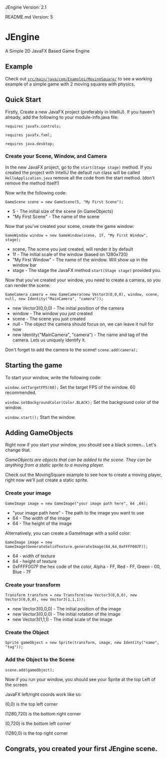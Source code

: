 JEngine Version: 2.1

README.md Version: 5

# JEngine
A Simple 2D JavaFX Based Game Engine

## Example
Check out [`src/main/java/com/Examples/MovingSquare/`](https://github.com/NoahFreelove/JEngine/tree/main/src/main/java/com/Examples/MovingSquare) to see a working example of a simple game with 2 moving squares with physics.

## Quick Start

Firstly, Create a new JavaFX project (preferably in IntelliJ). If you haven't already, add the following to your module-info.java file:

`requires javafx.controls;`

`requires javafx.fxml;`

`requires java.desktop;`

### Create your Scene, Window, and Camera
In the new JavaFX project, go to the `start(Stage stage)` method. If you created the project with IntelliJ the default run class will be called `HelloApplication.java` remove all the code from the start method. (don't remove the method itself!)

Now write the following code:

`GameScene scene = new GameScene(5, "My First Scene");` 
* 5 - The initial size of the scene (in GameObjects)
* "My First Scene" - The name of the scene

Now that you've created your scene, create the game window:

`GameWindow window = new GameWindow(scene, 1f, "My First Window", stage);`
* scene, The scene you just created, will render it by default
* 1f - The initial scale of the window (based on 1280x720)
* "My First Window" - The name of the window. Will show up in the window bar
* stage - The stage the JavaFX method `start(Stage stage)` provided you.

Now that you've created your window, you need to create a camera, so you can render the scene:

`GameCamera camera = new GameCamera(new Vector3(0,0,0), window, scene, null, new Identity("MainCamera", "camera"));`
* new Vector3(0,0,0) - The initial position of the camera
* window - The window you just created
* scene - The scene you just created
* null - The object the camera should focus on, we can leave it null for now
* new Identity("MainCamera", "camera") - The name and tag of the camera. Lets us uniquely identify it.

Don't forget to add the camera to the scene!
`scene.add(camera);`

## Starting the game
To start your window, write the following code:

`window.setTargetFPS(60);` Set the target FPS of the window. 60 recommended.

`window.setBackgroundColor(Color.BLACK);` Set the background color of the window.

`window.start();` Start the window.

## Adding GameObjects
Right now if you start your window, you should see a black screen... Let's change that.

*GameObjects are objects that can be added to the scene. They can be anything from a static sprite to a moving player.*

Check out the MovingSquare example to see how to create a moving player, right now we'll just create a static sprite.

### Create your image

`GameImage image = new GameImage("your image path here", 64 ,64);`
* "your image path here" - The path to the image you want to use
* 64 - The width of the image
* 64 - The height of the image

Alternatively, you can create a GameImage with a solid color:

`GameImage image = new GameImage(GenerateSolidTexture.generateImage(64,64,0xFFFF007F));`
* 64 - width of texture
* 64 - height of texture
* 0xFFFF007F the hex code of the color, Alpha - FF, Red - FF, Green - 00, Blue - 7F

### Create your transform
`Transform transform = new Transform(new Vector3(0,0,0), new Vector3(0,0,0), new Vector3(1,1,1));`
* new Vector3(0,0,0) - The initial position of the image
* new Vector3(0,0,0) - The initial rotation of the image
* new Vector3(1,1,1) - The initial scale of the image

### Create the Object
`Sprite gameObject = new Sprite(transform, image, new Identity("name", "tag"));`

### Add the Object to the Scene
`scene.add(gameObject);`

Now if you run your window, you should see your Sprite at the top Left of the screen.

JavaFX left/right coords work like so:

(0,0) is the top left corner

(1280,720) is the bottom right corner

(0,720) is the bottom left corner

(1280,0) is the top right corner

## Congrats, you created your first JEngine scene.
